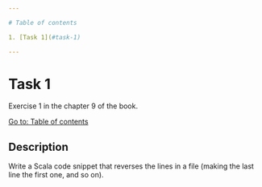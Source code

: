 ```yaml
---

# Table of contents

1. [Task 1](#task-1)

---
```


# Task 1

Exercise 1 in the chapter 9 of the book.

[Go to: Table of contents](#table-of-contents)

## Description

Write a Scala code snippet that reverses the lines in a file (making the last
line the first one, and so on).
